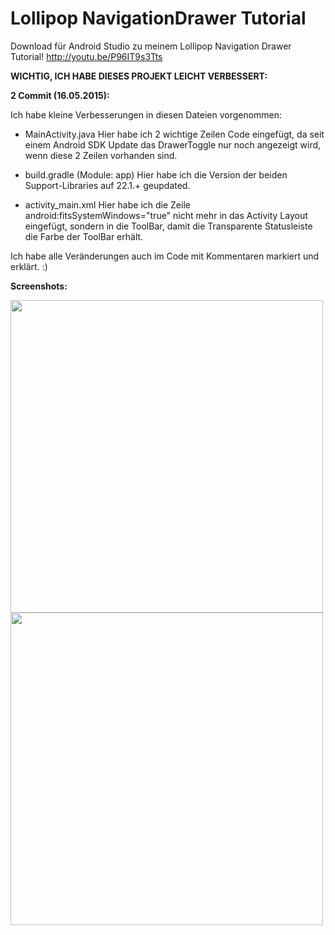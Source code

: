 # Lollipop NavigationDrawer Tutorial
Download für Android Studio zu meinem Lollipop Navigation Drawer Tutorial!
http://youtu.be/P96IT9s3Tts



<b> WICHTIG, ICH HABE DIESES PROJEKT LEICHT VERBESSERT:

 2 Commit (16.05.2015): </b>

Ich habe kleine Verbesserungen in diesen Dateien vorgenommen:
- MainActivity.java 
    Hier habe ich 2 wichtige Zeilen Code eingefügt, da seit einem Android SDK Update das DrawerToggle nur noch angezeigt wird, wenn diese 2 Zeilen vorhanden sind.
    
- build.gradle (Module: app)
    Hier habe ich die Version der beiden Support-Libraries auf 22.1.+ geupdated.
    
- activity_main.xml 
   Hier habe ich die Zeile  android:fitsSystemWindows="true"  nicht mehr in das Activity Layout eingefügt, sondern in die ToolBar, damit die Transparente Statusleiste die Farbe der ToolBar erhält. 
   
   
 Ich habe alle Veränderungen auch im Code mit Kommentaren markiert und erklärt. :)


<b> Screenshots: </b>

<img src="http://s04.justpaste.it/files/justpaste/d224/a9151206/file1.png" height="500px"/>
<img src="http://s02.justpaste.it/files/justpaste/d224/a9151225/file1.png" height="500px"/>



